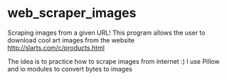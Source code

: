 # web_scraper_images
Scraping images from a given URL!
This program allows the user to download cool art images from the website http://slarts.com/c/products.html

The idea is to practice how to scrape images from internet :) I use Pillow and io modules to convert bytes to images
